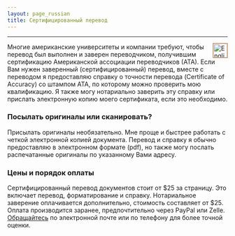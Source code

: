 ```yaml
---
layout: page_russian
title: Сертифицированный перевод
---
```


-----
<a href="{{ site.baseurl }}certification/"><img src="{{ site.baseurl }}public/english_icon.png" alt="English version of website" style="border:1px solid;border-color:rgb(196, 120, 52);width:32px;margin-left:20px;padding:0px;background:transparent;" align="right"></a>
Многие американские университеты и компании требуют, чтобы перевод был выполнен и заверен переводчиком, получившим сертификацию Американской ассоциации переводчиков (АТА). Если Вам нужен заверенный (сертифицированный) перевод, вместе с переводом я предоставляю справку о точности перевода (Certificate of Accuracy) со штампом АТА, по которому можно проверить мою квалификацию. Я также могу нотариально заверить эту справку или прислать электронную копию моего сертификата, если это необходимо.

### Посылать оригиналы или сканировать?

Присылать оригиналы необязательно. Мне проще и быстрее работать с четкой электронной копией документа. Перевод и справку я обычно предоставляю в электронном формате (pdf), но также могу послать распечатанные оригиналы по указанному Вами адресу.

### Цены и порядок оплаты

Сертифицированный перевод документов стоит от $25 за страницу. Это включает перевод, форматирование и справку. Нотариальное заверение оплачивается дополнительно, стоимость составляет от $25. Оплата производится заранее, предпочтительно через PayPal или Zelle. <a href="{{ site.baseurl }}contact_russian/">Обращайтесь</a> по электронной почте или по телефону для более точной оценки.
